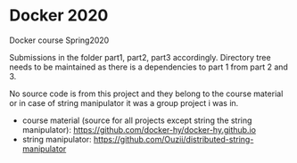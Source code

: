 # Docker 2020
Docker course Spring2020

Submissions in the folder part1, part2, part3 accordingly.
Directory tree needs to be maintained as there is a dependencies to part 1 from part 2 and 3.

No source code is from this project and they belong to the course material or in case of string manipulator it was a group project i was in. 

- course material (source for all projects except string the string manipulator): https://github.com/docker-hy/docker-hy.github.io
- string manipulator: https://github.com/Ouzii/distributed-string-manipulator

